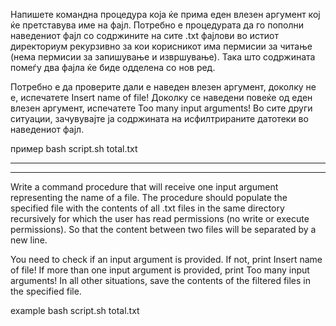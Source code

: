 Напишете командна процедура која ќе прима еден влезен аргумент кој ќе претставува име на фајл. Потребно е процедурата да го пополни наведениот фајл со содржините на сите .txt фајлови во истиот директориум рекурзивно за кои корисникот има пермисии за читање (нема пермисии за запишување и извршување). Така што содржината помеѓу два фајла ќе биде одделена со нов ред.

Потребно е да проверите дали е наведен влезен аргумент, доколку не е, испечатете Insert name of file!
Доколку се наведени повеќе од еден влезен аргумент, испечатете Too many input arguments!
Во сите други ситуации, зачувувајте ја содржината на исфилтрираните датотеки во наведениот фајл.

пример bash script.sh total.txt

---

---

Write a command procedure that will receive one input argument representing the name of a file. The procedure should populate the specified file with the contents of all .txt files in the same directory recursively for which the user has read permissions (no write or execute permissions). So that the content between two files will be separated by a new line.

You need to check if an input argument is provided. If not, print Insert name of file!
If more than one input argument is provided, print Too many input arguments!
In all other situations, save the contents of the filtered files in the specified file.

example bash script.sh total.txt
